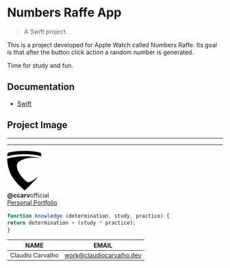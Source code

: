 #  Numbers Raffe App 
> A Swift project.

This is a project developed for Apple Watch called Numbers Raffe. Its goal is that after the button click action a random number is generated.

Time for study and fun.

## Documentation
- [Swift](https://swift.org/documentation/)

## Project Image

---
---

![Claudio Carvalho Logotype](https://github.com/ccarvofficial/react-tictactoe/blob/master/public/ccarv-logotype.png)<br>
**@ccarv**official<br>
[Personal Portfolio](http://claudiocarvalho.dev)

```javascript
function knowledge (determination, study, practice) {
return determination + (study * practice);
}
```
| NAME             | EMAIL                    |
| ---------------- | ------------------------ |
| Claudio Carvalho | work@claudiocarvalho.dev |
